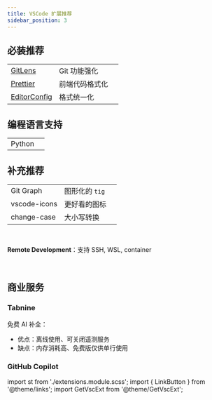 ```yaml
---
title: VSCode 扩展推荐
sidebar_position: 3
---
```


<div className={'no-table-header no-table-border full-width-table '+st.root}>

## 必装推荐

|              |                |                                                    |
| ------------ | -------------- | -------------------------------------------------- |
| [GitLens][GitLens]      | Git 功能强化   | <GetVscExt small id="eamodio.gitlens" />           |
| [Prettier][Prettier]     | 前端代码格式化 | <GetVscExt small id="esbenp.prettier-vscode" />    |
| [EditorConfig][EditorConfig] | 格式统一化     | <GetVscExt small id="EditorConfig.EditorConfig" /> |

[GitLens]: https://www.gitkraken.com/gitlens/features
[Prettier]: https://prettier.io/
[EditorConfig]: https://editorconfig.org/

## 编程语言支持

|        |                                           |
| ------ | ----------------------------------------- |
| Python | <GetVscExt small id="ms-python.python" /> |

## 补充推荐

|              |                |                                                         |
| ------------ | -------------- | ------------------------------------------------------- |
| Git Graph    | 图形化的 `tig` | <GetVscExt small id="mhutchie.git-graph" />             |
| vscode-icons | 更好看的图标   | <GetVscExt small id="vscode-icons-team.vscode-icons" /> |
| change-case  | 大小写转换     | <GetVscExt small id="wmaurer.change-case" />            |

<br/>

**Remote Development**：支持 SSH, WSL, container

<p><GetVscExt id="ms-vscode-remote.vscode-remote-extensionpack" msOnly /></p>

<!-- vscode-icons 安装后，右下角 Active 按钮激活 -->

<br/>

## 商业服务

<h3>Tabnine</h3>

免费 AI 补全：

- 优点：离线使用、可关闭遥测服务
- 缺点：内存消耗高、免费版仅供单行使用

<p><GetVscExt id="tabnine.tabnine-vscode"/></p>

<h3>GitHub Copilot</h3>

<p><GetVscExt id="GitHub.copilot" msOnly /></p>

</div>

import st from './extensions.module.scss';
import { LinkButton } from '@theme/links';
import GetVscExt from '@theme/GetVscExt';
